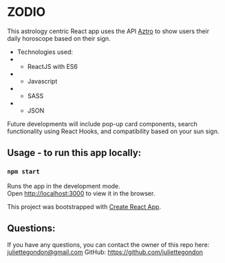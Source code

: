 # ZODIO

This astrology centric React app uses the API
[Aztro](https://aztro.readthedocs.io/en/latest/#) to show users their daily horoscope based on their sign.

  * Technologies used: 
  * * ReactJS with ES6
  * * Javascript
  * * SASS
  * * JSON
  
Future developments will include pop-up card components, search functionality using React Hooks, and compatibility based on your sun sign.  




## Usage - to run this app locally:
### `npm start`

Runs the app in the development mode.\
Open [http://localhost:3000](http://localhost:3000) to view it in the browser.

This project was bootstrapped with [Create React App](https://github.com/facebook/create-react-app).



## Questions: 

If you have any questions, you can contact the owner of this repo here: [juliettegondon@gmail.com](mailto:juliettegondon@gmail.com)
GitHub: https://github.com/juliettegondon
